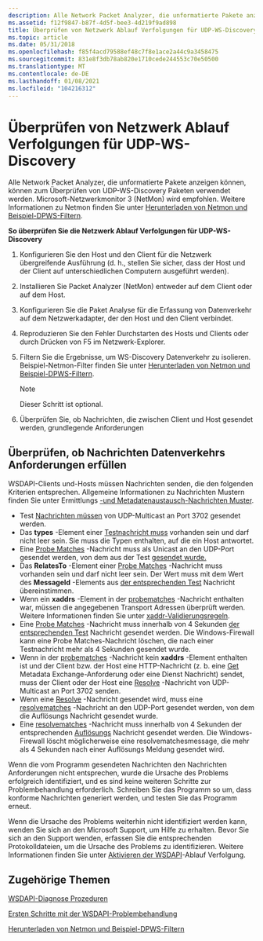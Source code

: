 ```yaml
---
description: Alle Network Packet Analyzer, die unformatierte Pakete anzeigen können, können zum Überprüfen von UDP-WS-Discovery Paketen verwendet werden. Microsoft-Netzwerkmonitor 3 (NetMon) wird empfohlen. Weitere Informationen zu Netmon finden Sie unter Herunterladen von Netmon und Beispiel-DPWS-filtern.
ms.assetid: f12f9847-b87f-4d5f-bee3-4d219f9ad898
title: Überprüfen von Netzwerk Ablauf Verfolgungen für UDP-WS-Discovery
ms.topic: article
ms.date: 05/31/2018
ms.openlocfilehash: f85f4acd79588ef48c7f8e1ace2a44c9a3458475
ms.sourcegitcommit: 831e8f3db78ab820e1710cede244553c70e50500
ms.translationtype: MT
ms.contentlocale: de-DE
ms.lasthandoff: 01/08/2021
ms.locfileid: "104216312"
---
```

# <a name="inspecting-network-traces-for-udp-ws-discovery"></a>Überprüfen von Netzwerk Ablauf Verfolgungen für UDP-WS-Discovery

Alle Network Packet Analyzer, die unformatierte Pakete anzeigen können, können zum Überprüfen von UDP-WS-Discovery Paketen verwendet werden. Microsoft-Netzwerkmonitor 3 (NetMon) wird empfohlen. Weitere Informationen zu Netmon finden Sie unter [Herunterladen von Netmon und Beispiel-DPWS-Filtern](downloading-netmon-and-sample-dpws-filters.md).

**So überprüfen Sie die Netzwerk Ablauf Verfolgungen für UDP-WS-Discovery**

1.  Konfigurieren Sie den Host und den Client für die Netzwerk übergreifende Ausführung (d. h., stellen Sie sicher, dass der Host und der Client auf unterschiedlichen Computern ausgeführt werden).
2.  Installieren Sie Packet Analyzer (NetMon) entweder auf dem Client oder auf dem Host.
3.  Konfigurieren Sie die Paket Analyse für die Erfassung von Datenverkehr auf dem Netzwerkadapter, der den Host und den Client verbindet.
4.  Reproduzieren Sie den Fehler Durchstarten des Hosts und Clients oder durch Drücken von F5 im Netzwerk-Explorer.
5.  Filtern Sie die Ergebnisse, um WS-Discovery Datenverkehr zu isolieren. Beispiel-Netmon-Filter finden Sie unter [Herunterladen von Netmon und Beispiel-DPWS-Filtern](downloading-netmon-and-sample-dpws-filters.md).
    > [!Note]  
    > Dieser Schritt ist optional.

     

6.  Überprüfen Sie, ob Nachrichten, die zwischen Client und Host gesendet werden, grundlegende Anforderungen

## <a name="verifying-that-messages-meet-traffic-requirements"></a>Überprüfen, ob Nachrichten Datenverkehrs Anforderungen erfüllen

WSDAPI-Clients und-Hosts müssen Nachrichten senden, die den folgenden Kriterien entsprechen. Allgemeine Informationen zu Nachrichten Mustern finden Sie unter Ermittlungs [-und Metadatenaustausch-Nachrichten Muster](discovery-and-metadata-exchange-message-patterns.md).

-   Test [Nachrichten müssen](probe-message.md) von UDP-Multicast an Port 3702 gesendet werden.
-   Das **types** -Element einer [Testnachricht muss](probe-message.md) vorhanden sein und darf nicht leer sein. Sie muss die Typen enthalten, auf die ein Host antwortet.
-   Eine [Probe Matches](probematches-message.md) -Nachricht muss als Unicast an den UDP-Port gesendet werden, von dem aus der Test [gesendet wurde.](probe-message.md)
-   Das **RelatesTo** -Element einer [Probe Matches](probematches-message.md) -Nachricht muss vorhanden sein und darf nicht leer sein. Der Wert muss mit dem Wert des **MessageId** -Elements aus [der entsprechenden Test](probe-message.md) Nachricht übereinstimmen.
-   Wenn ein **xaddrs** -Element in der [probematches](probematches-message.md) -Nachricht enthalten war, müssen die angegebenen Transport Adressen überprüft werden. Weitere Informationen finden Sie unter [xaddr-Validierungsregeln](xaddr-validation-rules.md).
-   Eine [Probe Matches](probematches-message.md) -Nachricht muss innerhalb von 4 Sekunden [der entsprechenden Test](probe-message.md) Nachricht gesendet werden. Die Windows-Firewall kann eine Probe Matches-Nachricht löschen, die nach einer Testnachricht mehr als 4 Sekunden gesendet wurde.
-   Wenn in der [probematches](probematches-message.md) -Nachricht kein **xaddrs** -Element enthalten ist und der Client bzw. der Host eine HTTP-Nachricht (z. b. eine [Get](get--metadata-exchange--http-request-and-message.md) Metadata Exchange-Anforderung oder eine Dienst Nachricht) sendet, muss der Client oder der Host eine [Resolve](resolve-message.md) -Nachricht von UDP-Multicast an Port 3702 senden.
-   Wenn eine [Resolve](resolve-message.md) -Nachricht gesendet wird, muss eine [resolvematches](resolvematches-message.md) -Nachricht an den UDP-Port gesendet werden, von dem die Auflösungs Nachricht gesendet wurde.
-   Eine [resolvematches](resolvematches-message.md) -Nachricht muss innerhalb von 4 Sekunden der entsprechenden [Auflösungs](resolve-message.md) Nachricht gesendet werden. Die Windows-Firewall löscht möglicherweise eine resolvematchesmessage, die mehr als 4 Sekunden nach einer Auflösungs Meldung gesendet wird.

Wenn die vom Programm gesendeten Nachrichten den Nachrichten Anforderungen nicht entsprechen, wurde die Ursache des Problems erfolgreich identifiziert, und es sind keine weiteren Schritte zur Problembehandlung erforderlich. Schreiben Sie das Programm so um, dass konforme Nachrichten generiert werden, und testen Sie das Programm erneut.

Wenn die Ursache des Problems weiterhin nicht identifiziert werden kann, wenden Sie sich an den Microsoft Support, um Hilfe zu erhalten. Bevor Sie sich an den Support wenden, erfassen Sie die entsprechenden Protokolldateien, um die Ursache des Problems zu identifizieren. Weitere Informationen finden Sie unter [Aktivieren der WSDAPI](enabling-wsdapi-tracing.md)-Ablauf Verfolgung.

## <a name="related-topics"></a>Zugehörige Themen

<dl> <dt>

[WSDAPI-Diagnose Prozeduren](wsdapi-diagnostic-procedures.md)
</dt> <dt>

[Ersten Schritte mit der WSDAPI-Problembehandlung](getting-started-with-wsdapi-troubleshooting.md)
</dt> <dt>

[Herunterladen von Netmon und Beispiel-DPWS-Filtern](downloading-netmon-and-sample-dpws-filters.md)
</dt> </dl>

 

 



